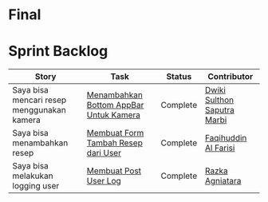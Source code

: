 # Final

# Sprint Backlog
Story | Task | Status| Contributor
--- | --- | --- | ---
Saya bisa mencari resep menggunakan kamera | [Menambahkan Bottom AppBar Untuk Kamera](https://github.com/dwikimarbi/Mobcom/issues/50) | Complete | [Dwiki Sulthon Saputra Marbi](https://github.com/dwikimarbi)
Saya bisa menambahkan resep | [Membuat Form Tambah Resep dari User](https://github.com/dwikimarbi/Mobcom/issues/48) | Complete | [Faqihuddin Al Farisi](https://github.com/falfisme)
Saya bisa melakukan logging user | [Membuat Post User Log](https://github.com/dwikimarbi/Mobcom/issues/49) | Complete | [Razka Agniatara](https://github.com/Razka173)
